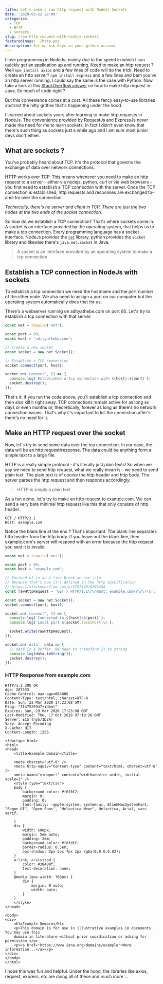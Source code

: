 ```yaml
---
title: Let's make a raw http request with NodeJs Sockets
date: '2020-03-22 22:00'
categories:
  - TCP
  - HTTP
  - Sockets
slug: /raw-http-request-with-nodejs-sockets
featuredImage: ./http.png
description: Set up ssh keys on your github account
---
```


I love programming in NodeJs; mainly due to the speed in which I can quickly get an application up and running. Need to make an http request ? Well `npm install axios` and a few lines of code will do the trick. Need to create an http server? `npm install express` and a few lines and bam you've an http server running. I could say the same is the case with Python. Now take a look at this [StackOverflow answer](https://stackoverflow.com/a/1359700/6199444) on how to make http request in Java. So much of code right ?

But this convenience comes at a cost. All these fancy easy-to-use libraries abstract the nitty gritties that's happening under the hood.

I learned about sockets years after learning to make http requests in NodeJs. The convenience provided by RequestJs and ExpressJs never made the need for me to learn sockets. In fact I didn't even know that there's such thing as sockets just a while ago and I am sure most junior devs don't either.

## What are sockets ?

You've probably heard about TCP. It's the protocol that governs the exchange of data over network connections.

HTTP works over TCP. This means whenever you need to make an http request to a server - either via nodejs, python, curl or via web browsers - you first need to establish a TCP connection with the server. Once the TCP connection is established, http requests and responses are exchanged to-and-fro over the connection.

_Technically, there's no server and client in TCP. There are just the two nodes at the two ends of the socket connection._

So how do we establish a TCP connection? That's where sockets come in. A socket is an interface provided by the operating system, that helps us to make a tcp connection. Every programming language has a socket interface. NodeJs provides the [`net`](https://nodejs.org/api/net.html) library, python provides the `socket` library and likewise there's `java.net.Socket` in Java.

> A socket is an interface provided by an operating system to make a tcp connection

## Establish a TCP connection in NodeJs with sockets

To establish a tcp connection we need the hostname and the port number of the other node. We also need to assign a port on our computer but the operating system automatically does that for us.

There's a webserver running on adityathebe.com on port 80. Let's try to establish a tcp connection with that server.

```js
const net = require('net');

const port = 80;
const host = 'adityathebe.com';

// Create a new socket
const socket = new net.Socket();

// Establish a TCP connection
socket.connect(port, host);

socket.on('connect', () => {
  console.log(`Established a tcp connection with ${host}:${port}`);
  socket.destroy();
});
```

That's it. If you run the code above, you'll establish a tcp connection and then also kill it right away. TCP connections remain active for as long as days or even months or, theoretically, forever as long as there's no network connection issues. That's why it's important to kill the connection after's there's no need for it.

## Make an HTTP request over the socket

Now, let's try to send some data over the tcp connection. In our case, the data will be an http request/response. The data could be anything form a simple text to a large file.

HTTP is a really simple protocol - it's literally just plain texts! So when we say we need to send http request, what we really mean is - we need to send plain text. The plain text is of course the http header and http body. The server parses the http request and then responds accordingly.

> HTTP is simply a plain text

As a fun demo, let's try to make an http request to example.com. We can send a very bare minimal http request like this that only consists of http header.

```text
GET / HTTP/1.1
Host: example.com

```

Notice the blank line at the end ? That's important. The blank line separates http header from the http body. If you leave out the blank line, then example.com's server will respond with an error because the http request you sent it is invalid.

```js
const net = require('net');

const port = 80;
const host = 'example.com';

// Instead of \n as a line break we use \r\n
// Because that's how it's defined in the http specification
// https://stackoverflow.com/a/5757349/6199444
const rawHttpRequest = 'GET / HTTP/1.1\r\nHost: example.com\r\n\r\n';

const socket = new net.Socket();
socket.connect(port, host);

socket.on('connect', () => {
  console.log(`Connected to ${host}:${port}`);
  console.log(`Local port ${socket.localPort}\n`);

  socket.write(rawHttpRequest);
});

socket.on('data', data => {
  // data is a buffer. We need to transform it to string
  console.log(data.toString());
  socket.destroy();
});
```

### HTTP Response from example.com

```text
HTTP/1.1 200 OK
Age: 267333
Cache-Control: max-age=604800
Content-Type: text/html; charset=UTF-8
Date: Sun, 22 Mar 2020 17:23:08 GMT
Etag: "3147526947+ident"
Expires: Sun, 29 Mar 2020 17:23:08 GMT
Last-Modified: Thu, 17 Oct 2019 07:18:26 GMT
Server: ECS (nyb/1D2A)
Vary: Accept-Encoding
X-Cache: HIT
Content-Length: 1256

<!doctype html>
<html>
<head>
    <title>Example Domain</title>

    <meta charset="utf-8" />
    <meta http-equiv="Content-type" content="text/html; charset=utf-8" />
    <meta name="viewport" content="width=device-width, initial-scale=1" />
    <style type="text/css">
    body {
        background-color: #f0f0f2;
        margin: 0;
        padding: 0;
        font-family: -apple-system, system-ui, BlinkMacSystemFont, "Segoe UI", "Open Sans", "Helvetica Neue", Helvetica, Arial, sans-serif;

    }
    div {
        width: 600px;
        margin: 5em auto;
        padding: 2em;
        background-color: #fdfdff;
        border-radius: 0.5em;
        box-shadow: 2px 3px 7px 2px rgba(0,0,0,0.02);
    }
    a:link, a:visited {
        color: #38488f;
        text-decoration: none;
    }
    @media (max-width: 700px) {
        div {
            margin: 0 auto;
            width: auto;
        }
    }
    </style>
</head>

<body>
<div>
    <h1>Example Domain</h1>
    <p>This domain is for use in illustrative examples in documents. You may use this
    domain in literature without prior coordination or asking for permission.</p>
    <p><a href="https://www.iana.org/domains/example">More information...</a></p>
</div>
</body>
</html>
```

I hope this was fun and helpful. Under the hood, the libraries like axios, request, express, etc are doing all of these and much more ...
